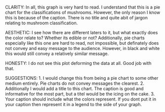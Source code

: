 CLARITY:  In all, this graph is very hard to read. I understand that this is a pie chart for the classifications of mushrooms. 
          However, the only reason I know this is because of the caption. There is no title and quite  abit of jargon relating to 
          mushroom classification. 

AESTHETIC: I see how there are different laters to it, but what exactly does the color relate to? Whether its edible or not? 
            Additionally, pie charts especially like this one are hard to read, not impossible, but definately does not convey and 
            easy message to the audience. However, in black and white this would still convey a relatively similar message.

HONESTY: I do not see this plot deforming the data at all. Good job with that. 

SUGGESTIONS:
        1. I would change this from being a pie chart to some other medium entirely. Pie charts do not convey messages the 
          clearest. 
        2. Additionally I would add a title to this chart. The caption is good and informative for the most part, but a titel would
          be the icing on the cake. 
        3. Your caption should include what the colors represent. If you dont put it in your caption then represent it in a 
          legend to the side of your graph. 
